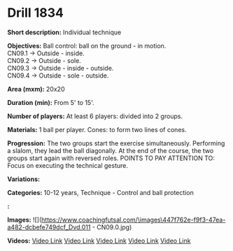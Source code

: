 # Drill 1834

**Short description:**
Individual technique

**Objectives:**
Ball control: ball on the ground - in motion.  
CN09.1 -> Outside - inside.  
CN09.2 -> Outside - sole.  
CN09.3 -> Outside - inside - outside.  
CN09.4 -> Outside - sole - outside.

**Area (mxm):**
20x20

**Duration (min):**
From 5' to 15'.

**Number of players:**
At least 6 players: divided into 2 groups.

**Materials:**
1 ball per player. Cones: to form two lines of cones.

**Progression:**
The two groups start the exercise simultaneously. Performing a slalom, they lead the ball diagonally. At the end of the course, the two groups start again with reversed roles. POINTS TO PAY ATTENTION TO: Focus on executing the technical gesture.

**Variations:**


**Categories:**
10-12 years, Technique - Control and ball protection

**:**


**Images:**
![](https://www.coachingfutsal.com/\images\447f762e-f9f3-47ea-a482-dcbefe749dcf_Dvd.011 - CN09.0.jpg)

**Videos:**
[Video Link](https://www.youtube.com/embed/e6r6KtToHuo)
[Video Link](https://www.youtube.com/embed/i4_UpAh2OfM)
[Video Link](https://www.youtube.com/embed/BpfZDq0iiIU)
[Video Link](https://www.youtube.com/embed/8APrX3N1e1o)
[Video Link](https://www.youtube.com/embed/Hp952Hht_vk)

